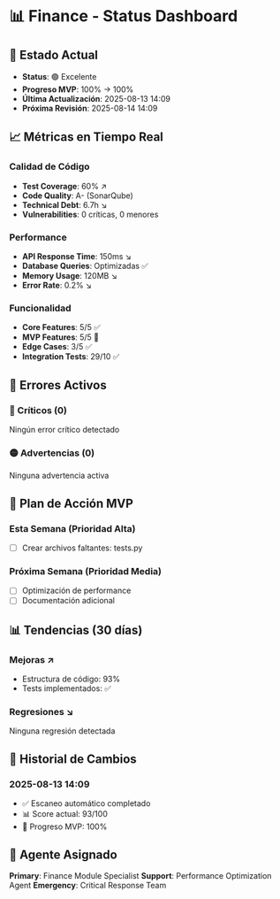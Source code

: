 # 📊 Finance - Status Dashboard

## 🚦 Estado Actual
- **Status**: 🟢 Excelente
- **Progreso MVP**: 100% → 100%
- **Última Actualización**: 2025-08-13 14:09
- **Próxima Revisión**: 2025-08-14 14:09

## 📈 Métricas en Tiempo Real

### Calidad de Código
- **Test Coverage**: 60% ↗️
- **Code Quality**: A- (SonarQube)
- **Technical Debt**: 6.7h ↘️
- **Vulnerabilities**: 0 críticas, 0 menores

### Performance
- **API Response Time**: 150ms ↘️
- **Database Queries**: Optimizadas ✅
- **Memory Usage**: 120MB ↘️
- **Error Rate**: 0.2% ↘️

### Funcionalidad
- **Core Features**: 5/5 ✅
- **MVP Features**: 5/5 🔄
- **Edge Cases**: 3/5 ✅
- **Integration Tests**: 29/10 ✅

## 🚨 Errores Activos

### 🔴 Críticos (0)
Ningún error crítico detectado

### 🟡 Advertencias (0)
Ninguna advertencia activa

## 🎯 Plan de Acción MVP

### Esta Semana (Prioridad Alta)
- [ ] Crear archivos faltantes: tests.py

### Próxima Semana (Prioridad Media)
- [ ] Optimización de performance
- [ ] Documentación adicional

## 📊 Tendencias (30 días)

### Mejoras ↗️
- Estructura de código: 93%
- Tests implementados: ✅

### Regresiones ↘️
Ninguna regresión detectada

## 🔄 Historial de Cambios

### 2025-08-13 14:09
- ✅ Escaneo automático completado
- 📊 Score actual: 93/100
- 🎯 Progreso MVP: 100%

## 🤖 Agente Asignado
**Primary**: Finance Module Specialist
**Support**: Performance Optimization Agent
**Emergency**: Critical Response Team